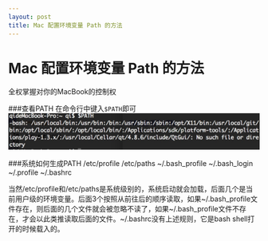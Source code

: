 ```yaml
---
layout: post  
title: Mac 配置环境变量 Path 的方法
---
```


Mac 配置环境变量 Path 的方法
==
全权掌握对你的MacBook的控制权

###查看PATH
在命令行中键入`$PATH`即可
![alt text](/images/1-1.png "1-1.png")

###系统如何生成PATH
/etc/profile 
/etc/paths 
~/.bash_profile 
~/.bash_login 
~/.profile 
~/.bashrc

当然/etc/profile和/etc/paths是系统级别的，系统启动就会加载，后面几个是当前用户级的环境变量。后面3个按照从前往后的顺序读取，如果~/.bash_profile文件存在，则后面的几个文件就会被忽略不读了，如果~/.bash_profile文件不存在，才会以此类推读取后面的文件。~/.bashrc没有上述规则，它是bash shell打开的时候载入的。